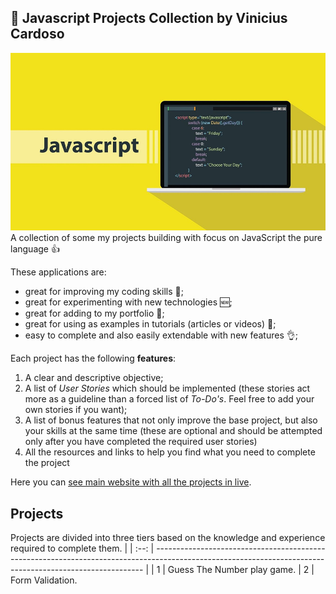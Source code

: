 ## :ledger: Javascript Projects Collection by Vinicius Cardoso

![Javascript Vinicius Cardoso](./js-logo.png)
A collection of some my projects building with focus on JavaScript the pure language 👍

These applications are:

- great for improving my coding skills :muscle:;
- great for experimenting with new technologies 🆕;
- great for adding to my portfolio :file_folder:;
- great for using as examples in tutorials (articles or videos) :page_with_curl:;
- easy to complete and also easily extendable with new features :ok_hand:;

Each project has the following **features**:

1. A clear and descriptive objective;
2. A list of _User Stories_ which should be implemented (these stories act more as a guideline than a forced list of _To-Do's_. Feel free to add your own stories if you want);
3. A list of bonus features that not only improve the base project, but also your skills at the same time (these are optional and should be attempted only after you have completed the required user stories)
4. All the resources and links to help you find what you need to complete the project

Here you can [see main website with all the projects in live](https://cardososoftwareengineer.netlify.app/).

## Projects

Projects are divided into three tiers based on the knowledge and experience
required to complete them.
                                                                                                                                               |
| :--: | --------------------------------------------------------------------------------------------------------------------------------------------------------- |
|  1   | Guess The Number play game. 
|  2   | Form Validation.
